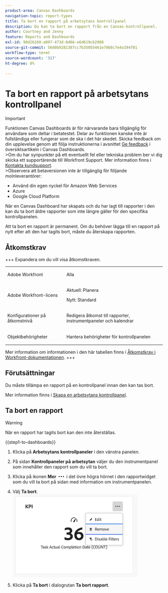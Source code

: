 ```yaml
---
product-area: Canvas Dashboards
navigation-topic: report-types
title: Ta bort en rapport på arbetsytans kontrollpanel
description: Du kan ta bort en rapport från en Canvas-kontrollpanel.
author: Courtney and Jenny
feature: Reports and Dashboards
exl-id: 98d26160-a097-473d-8d66-e6d619cb2908
source-git-commit: 56d0b9281387cc7b35055461e7868c7e4a194f81
workflow-type: tm+mt
source-wordcount: '317'
ht-degree: 0%

---
```


# Ta bort en rapport på arbetsytans kontrollpanel

>[!IMPORTANT]
>
>Funktionen Canvas Dashboards är för närvarande bara tillgänglig för användare som deltar i betatestet. Delar av funktionen kanske inte är fullständiga eller fungerar som de ska i det här skedet. Skicka feedback om din upplevelse genom att följa instruktionerna i avsnittet [Ge feedback](/help/quicksilver/product-announcements/betas/canvas-dashboards-beta/canvas-dashboards-beta-information.md#provide-feedback) i översiktsartikeln i Canvas Dashboards.<br>
>&#x200B;>Om du har synpunkter på ett eventuellt fel eller tekniska problem ber vi dig skicka ett supportärende till Workfront Support. Mer information finns i [Kontakta kundsupport](/help/quicksilver/workfront-basics/tips-tricks-and-troubleshooting/contact-customer-support.md).<br>
>&#x200B;>Observera att betaversionen inte är tillgänglig för följande molnleverantörer:
>
>* Använd din egen nyckel för Amazon Web Services
>* Azure
>* Google Cloud Platform

När en Canvas Dashboard har skapats och du har lagt till rapporter i den kan du ta bort äldre rapporter som inte längre gäller för den specifika kontrollpanelen.

Att ta bort en rapport är permanent. Om du behöver lägga till en rapport på nytt efter att den har tagits bort, måste du återskapa rapporten.

## Åtkomstkrav

+++ Expandera om du vill visa åtkomstkraven. 

<table style="table-layout:auto"> 
<col> 
</col> 
<col> 
</col> 
<tbody> 
<tr> 
   <td role="rowheader"><p>Adobe Workfront</p></td> 
   <td> 
<p>Alla </p> 
   </td> 
<tr> 
 <tr> 
   <td role="rowheader"><p>Adobe Workfront-licens</p></td> 
   <td> 
<p>Aktuell: Planera </p> 
<p>Nytt: Standard</p> 
   </td> 
   </tr> 
  </tr> 
  <tr> 
   <td role="rowheader"><p>Konfigurationer på åtkomstnivå</p></td> 
   <td><p>Redigera åtkomst till rapporter, instrumentpaneler och kalendrar</p>
  </td> 
  </tr>  
      <tr> 
   <td role="rowheader"><p>Objektbehörigheter</p></td> 
   <td><p>Hantera behörigheter för kontrollpanelen</p>
  </td> 
  </tr>
</tbody> 
</table>

Mer information om informationen i den här tabellen finns i [Åtkomstkrav i Workfront-dokumentationen](/help/quicksilver/administration-and-setup/add-users/access-levels-and-object-permissions/access-level-requirements-in-documentation.md).
+++

## Förutsättningar

Du måste tillämpa en rapport på en kontrollpanel innan den kan tas bort.

Mer information finns i [Skapa en arbetsytans kontrollpanel](/help/quicksilver/reports-and-dashboards/canvas-dashboards/create-dashboards/create-dashboards.md).

## Ta bort en rapport

>[!WARNING]
>
>När en rapport har tagits bort kan den inte återställas.

{{step1-to-dashboards}}

1. Klicka på **Arbetsytans kontrollpaneler** i den vänstra panelen.

1. På sidan **Kontrollpaneler på arbetsytan** väljer du den instrumentpanel som innehåller den rapport som du vill ta bort.

1. Klicka på ikonen **Mer** ![Mer](assets/more-icon.png) i det övre högra hörnet i den rapportwidget som du vill ta bort på sidan med information om instrumentpanelen.

1. Välj **Ta bort**.
   ![Ta bort rapport](assets/delete-a-report.png)

1. Klicka på **Ta bort** i dialogrutan **Ta bort rapport**.
